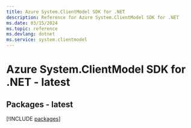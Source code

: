 ```yaml
---
title: Azure System.ClientModel SDK for .NET
description: Reference for Azure System.ClientModel SDK for .NET
ms.date: 03/15/2024
ms.topic: reference
ms.devlang: dotnet
ms.service: system.clientmodel
---
```

# Azure System.ClientModel SDK for .NET - latest
## Packages - latest
[!INCLUDE [packages](system.clientmodel-index.md)]